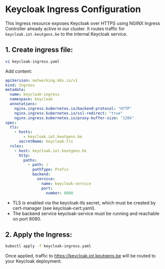 # Keycloak Ingress Configuration
This Ingress resource exposes Keycloak over HTTPS using NGINX Ingress Controller already active in our cluster. It routes traffic for `keycloak.iot.keutgens.be` to the internal Keycloak service.

## 1. Create ingress file:
```bash
vi keycloak-ingress.yaml
```
Add content:
```yaml
apiVersion: networking.k8s.io/v1
kind: Ingress
metadata:
  name: keycloak-ingress
  namespace: keycloak
  annotations:
    nginx.ingress.kubernetes.io/backend-protocol: "HTTP"
    nginx.ingress.kubernetes.io/ssl-redirect: "true"
    nginx.ingress.kubernetes.io/proxy-buffer-size: "128k"
spec:
  tls:
    - hosts:
        - keycloak.iot.keutgens.be
      secretName: keycloak-tls
  rules:
    - host: keycloak.iot.keutgens.be
      http:
        paths:
          - path: /
            pathType: Prefix
            backend:
              service:
                name: keycloak-service
                port:
                  number: 8080
```
- TLS is enabled via the keycloak-tls secret, which must be created by cert-manager (see keycloak-cert.yaml).
- The backend service keycloak-service must be running and reachable on port 8080.

## 2. Apply the Ingress:
```bash
kubectl apply -f keycloak-ingress.yaml
```
Once applied, traffic to https://keycloak.iot.keutgens.be will be routed to your Keycloak deployment.


